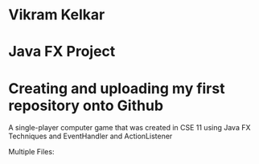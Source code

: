 # Vikram Kelkar
# Java FX Project
# Creating and uploading my first repository onto Github

A single-player computer game that was created in CSE 11 using Java FX Techniques and EventHandler and ActionListener

Multiple Files:

